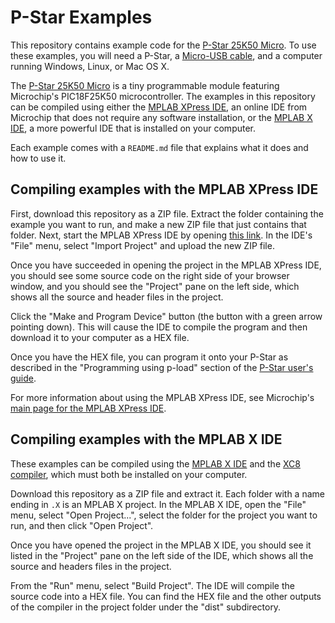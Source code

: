 # P-Star Examples

This repository contains example code for the [P-Star 25K50 Micro][pstar25m].
To use these examples, you will need a P-Star, a [Micro-USB
cable](https://www.pololu.com/product/2073), and a computer running Windows,
Linux, or Mac OS X.

The [P-Star 25K50 Micro][pstar25m] is a tiny programmable module featuring
Microchip's PIC18F25K50 microcontroller.  The examples in this repository can be
compiled using either the [MPLAB XPress IDE][xpressinfo], an online IDE from
Microchip that does not require any software installation, or the [MPLAB X
IDE][x], a more powerful IDE that is installed on your computer.

Each example comes with a `README.md` file that explains what it does and how to
use it.


## Compiling examples with the MPLAB XPress IDE

<!-- These examples are available on the [MPLAB Xpress Code Examples][examples] page.
In the "Board" column of that page, select "P-Star 25K50" to display all the
examples for the P-Star 25K50.  (Some of those examples might be from other
sources.)  Click the "Open" button next to an example to open that example in
the online IDE. -->

<!-- If you cannot find the example you are looking for on the Examples page, you
might have to upload it to the online IDE yourself. -->

First, download this repository as a ZIP file.  Extract the folder containing
the example you want to run, and make a new ZIP file that just contains that
folder.  Next, start the MPLAB XPress IDE by opening [this link][xpressrun].  In
the IDE's "File" menu, select "Import Project" and upload the new ZIP file.

Once you have succeeded in opening the project in the MPLAB XPress IDE, you
should see some source code on the right side of your browser window, and you
should see the "Project" pane on the left side, which shows all the source and
header files in the project.

Click the "Make and Program Device" button (the button with a green arrow
pointing down).  This will cause the IDE to compile the program and then
download it to your computer as a HEX file.

Once you have the HEX file, you can program it onto your P-Star as described in
the "Programming using p-load" section of the [P-Star user's guide][guide].

For more information about using the MPLAB XPress IDE, see Microchip's [main
page for the MPLAB XPress IDE][xpressinfo].


## Compiling examples with the MPLAB X IDE

These examples can be compiled using the [MPLAB X IDE][x] and the [XC8
compiler][xc8], which must both be installed on your computer.

Download this repository as a ZIP file and extract it.  Each folder with a
name ending in `.X` is an MPLAB X project.  In the MPLAB X IDE, open the "File"
menu, select "Open Project...", select the folder for the project you want to
run, and then click "Open Project".

Once you have opened the project in the MPLAB X IDE, you should see it listed in
the "Project" pane on the left side of the IDE, which shows all the source and
headers files in the project.

From the "Run" menu, select "Build Project".  The IDE will compile the source
code into a HEX file.  You can find the HEX file and the other outputs of the
compiler in the project folder under the "dist" subdirectory.


[pstar25m]: https://www.pololu.com/product/3150
[xpressinfo]: http://www.microchip.com/mplab/mplab-xpress
[xpressrun]: https://mplabxpress.microchip.com/mplabcloud/ide
[x]: http://www.microchip.com/mplab/mplab-x-ide
[xc8]: http://www.microchip.com/xc8
[examples]: https://mplabxpress.microchip.com/mplabcloud/example
[guide]: https://www.pololu.com/docs/0J62